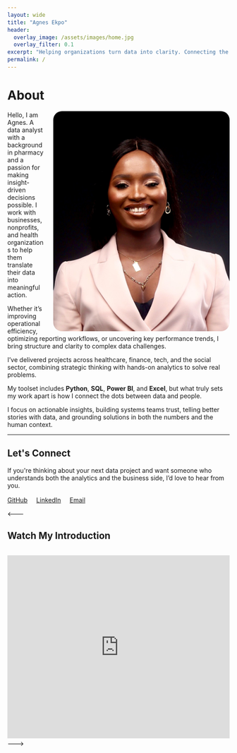 ```yaml
---
layout: wide
title: "Agnes Ekpo"
header:
  overlay_image: /assets/images/home.jpg
  overlay_filter: 0.1
excerpt: "Helping organizations turn data into clarity. Connecting the dots between data and impact."
permalink: /
---
```


# About

<img src="/assets/images/about.jpg" alt="Agnes Ekpo" style="float: right; width: 400px; border-radius: 20px; margin-left: 20px;">

Hello, I am Agnes. A data analyst with a background in pharmacy and a passion for making insight-driven decisions possible. I work with businesses, nonprofits, and health organizations to help them translate their data into meaningful action.

Whether it’s improving operational efficiency, optimizing reporting workflows, or uncovering key performance trends, I bring structure and clarity to complex data challenges.

I’ve delivered projects across healthcare, finance, tech, and the social sector, combining strategic thinking with hands-on analytics to solve real problems.  

My toolset includes **Python**, **SQL**, **Power BI**, and **Excel**, but what truly sets my work apart is how I connect the dots between data and people.

I focus on actionable insights, building systems teams trust, telling better stories with data, and grounding solutions in both the numbers and the human context.

---

## Let's Connect

If you're thinking about your next data project and want someone who understands both the analytics and the business side, I’d love to hear from you.

<div style="margin-top: 1rem;">
<a href="https://github.com/TheAEkpo" target="_blank" style="margin-right: 1rem;">GitHub</a>
<a href="https://linkedin.com/in/agnesekpo" target="_blank" style="margin-right: 1rem;">LinkedIn</a>
<a href="mailto:a.ekpo@outlook.com" target="_blank">Email</a>
</div>

<---

## Watch My Introduction

<div style="margin-top: 2rem;">
<iframe width="100%" height="415" src="https://www.youtube.com/embed/YOUR_YOUTUBE_VIDEO_ID" frameborder="0" allowfullscreen></iframe>
</div>
--->
